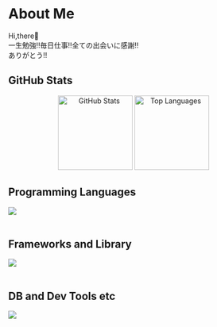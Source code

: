 # About Me
Hi,there🦙<br>
一生勉強‼️毎日仕事‼️全ての出会いに感謝‼️<br>
ありがとう‼️<br>

## GitHub Stats
<div align="center">
  <img src="https://github-readme-stats.vercel.app/api?username=WhiteRiceMGMG&show_icons=true&theme=tokyonight"height="150"  alt="GitHub Stats"&cache_seconds=1 />
  <img src="https://github-readme-stats.vercel.app/api/top-langs/?username=WhiteRiceMGMG&layout=compact&theme=tokyonight"height="150" alt="Top Languages"&cache_seconds=1 />
</div>

## Programming Languages
<img src="https://skillicons.dev/icons?i=c,cpp,python,bash,shell" /> <br /><br />

## Frameworks and Library
<img src="https://skillicons.dev/icons?i=ros,qt,cmake,langchain" /> <br /><br />

## DB and Dev Tools etc

<img src="https://skillicons.dev/icons?i=linux,vim,eclipse,arduino,raspberrypi,docker,git,github,vscode" /> <br /><br />





